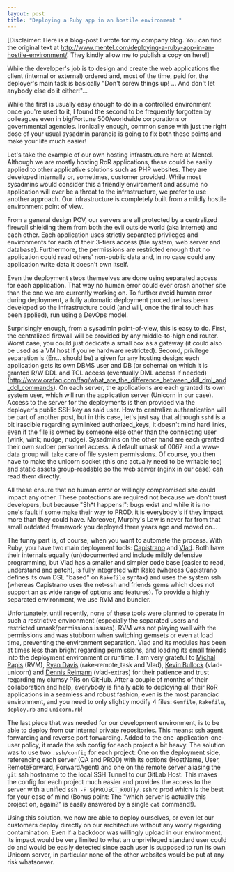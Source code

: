 ```yaml
---
layout: post
title: "Deploying a Ruby app in an hostile environment "
---
```


\[Disclaimer: Here is a blog-post I wrote for my company blog. You can find the
original text at
http://www.mentel.com/deploying-a-ruby-app-in-an-hostile-environment/. They
kindly allow me to publish a copy on here!\]

While the developer's job is to design and create the web applications the
client (internal or external) ordered and, most of the time, paid for, the
deployer's main task is basically "Don't screw things up! ... And don't let
anybody else do it either!"...

While the first is usually easy enough to do in a controlled environment once
you're used to it, I found the second to be frequently forgotten by colleagues
even in big/Fortune 500/worldwide corporations or governmental
agencies. Ironically enough, common sense with just the right dose of your usual
sysadmin paranoia is going to fix both these points and make your life much
easier!

Let's take the example of our own hosting infrastructure here at
Mentel. Although we are mostly hosting RoR applications, these could be easily
applied to other applicative solutions such as PHP websites. They are developed
internally or, sometimes, customer provided. While most sysadmins would consider
this a friendly environment and assume no application will ever be a threat to
the infrastructure, we prefer to use another approach. Our infrastructure is
completely built from a mildly hostile environment point of view.

From a general design POV, our servers are all protected by a centralized
firewall shielding them from both the evil outside world (aka Internet) and each
other. Each application uses strictly separated privileges and environments for
each of their 3-tiers access (file system, web server and database). Furthermore,
the permissions are restricted enough that no application could read others'
non-public data and, in no case could any application write data it doesn't own
itself.

Even the deployment steps themselves are done using separated access for each
application. That way no human error could ever crash another site than the one
we are currently working on. To further avoid human error during deployment, a
fully automatic deployment procedure has been developed so the infrastructure
could (and will, once the final touch has been applied), run using a DevOps
model.

Surprisingly enough, from a sysadmin point-of-view, this is easy to do. First,
the centralized firewall will be provided by any middle-to-high end
router. Worst case, you could just dedicate a small box as a gateway (it could
also be used as a VM host if you're hardware restricted). Second, privilege
separation is (Err... should be) a given for any hosting design: each
application gets its own DBMS user and DB (or schema) on which it is granted R/W
DDL and TCL access (eventually DML access if needed)
(<http://www.orafaq.com/faq/what_are_the_difference_between_ddl_dml_and_dcl_commands>).
On each server, the applications are each granted its own system user, which
will run the application server (Unicorn in our case). Access to the server for
the deployments is then provided via the deployer's public SSH key as said
user. How to centralize authentication will be part of another post, but in this
case, let's just say that although `sshd` is a bit irascible regarding symlinked
authorized_keys, it doesn't mind hard links, even if the file is owned by
someone else other than the connecting user (wink, wink; nudge,
nudge). Sysadmins on the other hand are each granted their own sudoer personnel
access. A default umask of 0067 and a www-data group will take care of file
system permissions. Of course, you then have to make the unicorn socket (this
one actually need to be writable too) and static assets group-readable so the
web server (nginx in our case) can read them directly.

All these ensure that no human error or willingly compromised site could impact
any other. These protections are required not because we don't trust developers,
but because "Sh\*t happens!": bugs exist and while it is no one's fault if some
make their way to PROD, it is everybody's if they impact more than they could
have. Moreover, Murphy's Law is never far from that small outdated framework you
deployed three years ago and moved on...

The funny part is, of course, when you want to automate the process. With Ruby,
you have two main deployment tools:
[Capistrano](https://github.com/capistrano/capistrano/wiki) and
[Vlad](http://rubyhitsquad.com/Vlad_the_Deployer.html). Both have their
internals equally (un)documented and include mildly defensive programming, but
Vlad has a smaller and simpler code base (easier to read, understand and patch),
is fully integrated with Rake (whereas Capistrano defines its own DSL "based" on
`Rakefile` syntax) and uses the system ssh (whereas Capistrano uses the net-ssh
and friends gems which does not support an as wide range of options and
features). To provide a highly separated environment, we use RVM and bundler.

Unfortunately, until recently, none of these tools were planned to operate in
such a restrictive environment (especially the separated users and restricted
umask/permissions issues). RVM was not playing well with the permissions and was
stubborn when switching gemsets or even at load time, preventing the environment
separation. Vlad and its modules has been at times less than bright regarding
permissions, and loading its small friends into the deployment environment or
runtime.  I am very grateful to [Michal Papis](https://github.com/mpapis) (RVM),
[Ryan Davis](https://github.com/zenspider) (rake-remote_task and Vlad), [Kevin
Bullock](https://github.com/krbullock) (vlad-unicorn) and [Dennis
Reimann](https://github.com/dennisreimann) (vlad-extras) for their patience and
trust regarding my clumsy PRs on GitHub. After a couple of months of their
collaboration and help, everybody is finally able to deploying all their RoR
applications in a seamless and robust fashion, even is the most paranoiac
environment, and you need to only slightly modify 4 files: `Gemfile`,
`Rakefile`, `deploy.rb` and `unicorn.rb`!

The last piece that was needed for our development environment, is to be able to
deploy from our internal private repositories. This means: ssh agent forwarding
and reverse port forwarding. Added to the one-application-one-user policy, it
made the ssh config for each project a bit heavy. The solution was to use two
`.ssh/config` for each project: One on the deployment side, referencing each
server (QA and PROD) with its options (HostName, User, RemoteForward,
ForwardAgent) and one on the remote server aliasing the `git` ssh hostname to
the local SSH Tunnel to our GitLab Host. This makes the config for each project
much easier and provides the access to the server with a unified `ssh -F
${PROJECT_ROOT}/.sshrc` prod which is the best for your ease of mind (Bonus
point: The "which server is actually this project on, again?" is easily answered
by a single `cat` command!).

Using this solution, we now are able to deploy ourselves, or even let our
customers deploy directly on our architecture without any worry regarding
contamination. Even if a backdoor was willingly upload in our environment, its
impact would be very limited to what an unprivileged standard user could do and
would be easily detected since each user is supposed to run its own Unicorn
server, in particular none of the other websites would be put at any risk
whatsoever.
